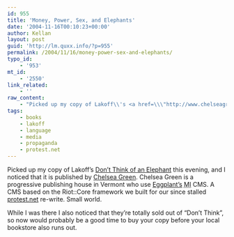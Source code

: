 ```yaml
---
id: 955
title: 'Money, Power, Sex, and Elephants'
date: '2004-11-16T00:10:23+00:00'
author: Kellan
layout: post
guid: 'http://lm.quxx.info/?p=955'
permalink: /2004/11/16/money-power-sex-and-elephants/
typo_id:
    - '953'
mt_id:
    - '2550'
link_related:
    - ''
raw_content:
    - "Picked up my copy of Lakoff\\'s <a href=\\\"http://www.chelseagreen.com/2004/items/elephant\\\">Don\\'t Think of an Elephant</a> this evening, and I noticed that it is published by <a href=\\\"http://www.chelseagreen.com\\\">Chelsea Green</a>. Chelsea Green is a progressive publishing house in Vermont who use <a href=\\\"http://eggplant.coop\\\">Eggplant\\'s</a> <acronym title=\\\"Ministry of Information\\\">MI</acronym> CMS.  A CMS based on the Riot::Core framework we built for our since stalled <a href=\\\"http://protest.net\\\">protest.net</a> re-write.  Small world.  \n\nWhile I was there I also noticed that they\\'re totally sold out of \\\"Don\\'t Think\\\", so now would probably be a good time to buy your copy before your local bookstore also runs out."
tags:
    - books
    - lakoff
    - language
    - media
    - propaganda
    - protest.net
---
```


Picked up my copy of Lakoff’s [Don’t Think of an Elephant](http://www.chelseagreen.com/2004/items/elephant) this evening, and I noticed that it is published by [Chelsea Green](http://www.chelseagreen.com). Chelsea Green is a progressive publishing house in Vermont who use [Eggplant’s](http://eggplant.coop) <acronym title="Ministry of Information">MI</acronym> CMS. A CMS based on the Riot::Core framework we built for our since stalled [protest.net](http://protest.net) re-write. Small world.

While I was there I also noticed that they’re totally sold out of “Don’t Think”, so now would probably be a good time to buy your copy before your local bookstore also runs out.